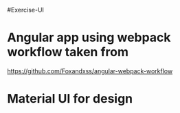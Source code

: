 #Exercise-UI

# Angular app using webpack workflow taken from 
https://github.com/Foxandxss/angular-webpack-workflow

# Material UI for design